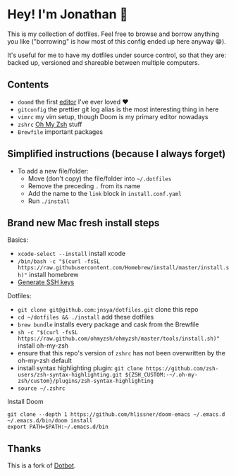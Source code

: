 # Hey! I'm Jonathan :wave:

This is my collection of dotfiles. Feel free to browse and borrow anything you like ("borrowing" is how most of this config ended up here anyway :grin:).

It's useful for me to have my dotfiles under source control, so that they are: backed up, versioned and shareable between multiple computers.

## Contents

- `doomd` the first [editor](https://github.com/hlissner/doom-emacs) I've ever loved :heart:
- `gitconfig` the prettier git log alias is the most interesting thing in here
- `vimrc` my vim setup, though Doom is my primary editor nowadays
- `zshrc` [Oh My Zsh](https://github.com/ohmyzsh/ohmyzsh) stuff
- `Brewfile` important packages

## Simplified instructions (because I always forget)

- To add a new file/folder:
  - Move (don't copy) the file/folder into `~/.dotfiles`
  - Remove the preceding `.` from its name
  - Add the name to the `link` block in `install.conf.yaml`
  - Run `./install`

## Brand new Mac fresh install steps
Basics:
- `xcode-select --install` install xcode
- `/bin/bash -c "$(curl -fsSL https://raw.githubusercontent.com/Homebrew/install/master/install.sh)"` install homebrew
- [Generate SSH keys](https://docs.github.com/en/github/authenticating-to-github/checking-for-existing-ssh-keys)

Dotfiles:
- `git clone git@github.com:jnsya/dotfiles.git` clone this repo
- `cd ~/dotfiles && ./install` add these dotfiles
- `brew bundle` installs every package and cask from the Brewfile
- `sh -c "$(curl -fsSL https://raw.github.com/ohmyzsh/ohmyzsh/master/tools/install.sh)"` install oh-my-zsh
- ensure that this repo's version of `zshrc` has not been overwritten by the oh-my-zsh default
- install syntax highlighting plugin: `git clone https://github.com/zsh-users/zsh-syntax-highlighting.git ${ZSH_CUSTOM:-~/.oh-my-zsh/custom}/plugins/zsh-syntax-highlighting`
- `source ~/.zshrc`

Install Doom
```
git clone --depth 1 https://github.com/hlissner/doom-emacs ~/.emacs.d
~/.emacs.d/bin/doom install
export PATH=$PATH:~/.emacs.d/bin
```

## Thanks

This is a fork of [Dotbot](https://github.com/anishathalye/dotbot).
